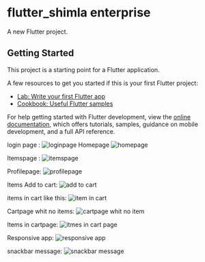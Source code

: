 # flutter_shimla enterprise

A new Flutter project.

## Getting Started

This project is a starting point for a Flutter application.

A few resources to get you started if this is your first Flutter project:

- [Lab: Write your first Flutter app](https://docs.flutter.dev/get-started/codelab)
- [Cookbook: Useful Flutter samples](https://docs.flutter.dev/cookbook)

For help getting started with Flutter development, view the
[online documentation](https://docs.flutter.dev/), which offers tutorials,
samples, guidance on mobile development, and a full API reference.

login page :
![loginpage](https://user-images.githubusercontent.com/116074737/204123807-e48c9f8d-111d-4fbb-a351-53f804df3dcd.png)
Homepage
![homepage](https://user-images.githubusercontent.com/116074737/204123863-000a04fa-07c0-4310-af86-de669b90f4c6.png)

Itemspage :
![itemspage](https://user-images.githubusercontent.com/116074737/204123933-de4ed474-6383-4747-bb4a-d4a492294192.png)

Profilepage:
![profilepage](https://user-images.githubusercontent.com/116074737/204123980-de5e4dbd-d5b6-4dfd-8473-45dfff9991d3.png)

Items Add to cart:
![add to cart](https://user-images.githubusercontent.com/116074737/204124001-0222fc4f-995a-4fa1-8ef0-0d82c34153f7.png)

items in cart like this:
![item in cart](https://user-images.githubusercontent.com/116074737/204124033-b6fc53c8-c83a-408d-86d5-172d5861af61.png)

Cartpage whit no items:
![cartpage whit no item](https://user-images.githubusercontent.com/116074737/204124063-fb334eec-a9dd-4ff2-8ec4-ddce204ab350.png)

Items in cartpage:
![itmes in cart page](https://user-images.githubusercontent.com/116074737/204124085-9d3d0af9-6867-4526-8f1b-a080a98d5fbb.png)

Responsive app:
![responsive app](https://user-images.githubusercontent.com/116074737/204124097-55f485db-c74a-4152-9431-f85af18a63ad.png)

snackbar message:
![snackbar message](https://user-images.githubusercontent.com/116074737/204124114-0461fa8e-7c5d-4b94-a616-549ccb61b110.png)




